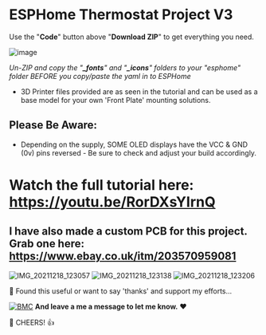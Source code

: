 # ESPHome Thermostat Project V3

Use the "**Code**" button above "**Download ZIP**" to get everything you need.

![image](https://user-images.githubusercontent.com/51385971/118730655-e501b480-b82f-11eb-8e3b-8b7ea86f9e68.png)

*Un-ZIP and copy the "**_fonts**" and "**_icons**" folders to your "esphome" folder BEFORE you copy/paste the yaml in to ESPHome*

* 3D Printer files provided are as seen in the tutorial and can be used as a base model for your own 'Front Plate' mounting solutions.

## Please Be Aware:
* Depending on the supply, SOME OLED displays have the VCC & GND (0v) pins reversed - Be sure to check and adjust your build accordingly.

# Watch the full tutorial here: https://youtu.be/RorDXsYIrnQ


## I have also made a custom PCB for this project. Grab one here: https://www.ebay.co.uk/itm/203570959081
![IMG_20211218_123057](https://user-images.githubusercontent.com/51385971/154135286-46e4700d-89c9-44cd-8aa5-a98ebd865091.jpg)
![IMG_20211218_123138](https://user-images.githubusercontent.com/51385971/154135295-7606a36f-7edd-40f7-992a-e6abf516457d.jpg)
![IMG_20211218_123206](https://user-images.githubusercontent.com/51385971/154135311-8bd92801-78bd-403f-a6ac-fb7d63f011c3.jpg)


🎁 Found this useful or want to say 'thanks' and support my efforts...

[![BMC](https://www.buymeacoffee.com/assets/img/custom_images/white_img.png)](https://www.buymeacoffee.com/3ative) **And leave a me a message to let me know.**  ❤

🍺 CHEERS! 👍

